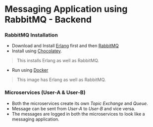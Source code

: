 # Messaging Application using RabbitMQ - Backend

### RabbitMQ Installation
- Download and Install [Erlang](https://www.erlang.org/downloads) first and then [RabbitMQ](https://www.rabbitmq.com/install-windows.html)
- Install using [Chocolatey](https://community.chocolatey.org/packages/rabbitmq).
> This installs Erlang as well as RabbitMQ.
- Run using [Docker](https://hub.docker.com/_/rabbitmq)
> This image has Erlang as well as RabbitMQ.

### Microservices (User-A & User-B)

- Both the microservices create its own *Topic Exchange* and *Queue*.
- Message can be sent from *User-A* to *User-B* and vice versa.
- The messages are logged in both the microservices to look like a messaging application.
